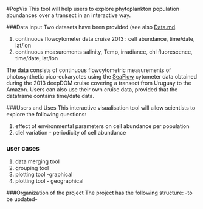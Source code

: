 #PopVis
This tool will help users to explore phytoplankton population abundances over a transect in an interactive way. 

###Data input
Two datasets have been provided (see also [Data.md](https://github.com/sachacoesel/PopVisualisation/blob/master/DATA.md).

1. continuous flowcytometer data cruise 2013 : cell abundance, time/date, lat/lon
2. continuous measurements salinity, Temp, irradiance, chl fluorescence, time/date, lat/lon

The data consists of continuous flowcytometric measurements of photosynthetic pico-eukaryotes using the [SeaFlow](http://armbrustlab.ocean.washington.edu/resources/seaflow) cytometer data obtained during the 2013 deepDOM cruise covering a transect from Uruguay to the Amazon.
Users can also use their own cruise data, provided that the dataframe contains time/date data.

###Users and Uses
This interactive visualisation tool will allow scientists to explore the following questions:

1. effect of environmental parameters on cell abundance per population
2. diel variation - periodicity of cell abundance

### user cases
1. data merging tool
2. grouping tool
3. plotting tool -graphical
4. plotting tool - geographical 

###Organization of the project
The project has the following structure:
-to be updated-

